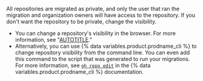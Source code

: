 All repositories are migrated as private, and only the user that ran the migration and organization owners will have access to the repository. If you don't want the repository to be private, change the visibility.

* You can change a repository's visibility in the browser. For more information, see "[AUTOTITLE](/repositories/managing-your-repositorys-settings-and-features/managing-repository-settings/setting-repository-visibility)."
* Alternatively, you can use {% data variables.product.prodname_cli %} to change repository visibility from the command line. You can even add this command to the script that was generated to run your migrations. For more information, see [`gh repo edit`](https://cli.github.com/manual/gh_repo_edit) in the {% data variables.product.prodname_cli %} documentation.
